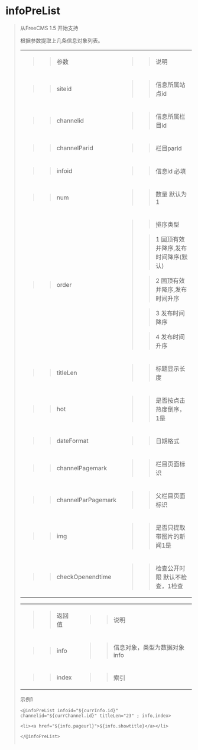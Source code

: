 # infoPreList #

<p>
<blockquote><span>从FreeCMS 1.</span><span>5 </span><span>开始支持</span>
</p>
<p>
<span>根据参数提取上几条信息对象列表。</span>
</p>
<table>
<tbody>
<blockquote><tr>
<blockquote><td>
<blockquote><p>
<blockquote><span>参数</span>
</blockquote></p>
</blockquote></td>
<td>
<blockquote><p>
<blockquote><span>说明</span>
</blockquote></p>
</blockquote></td>
</blockquote></tr>
<tr>
<blockquote><td>
<blockquote><p>
<blockquote><span>siteid</span>
</blockquote></p>
</blockquote></td>
<td>
<blockquote><p>
<blockquote><span>信息所属站点id</span>
</blockquote></p>
</blockquote></td>
</blockquote></tr>
<tr>
<blockquote><td>
<blockquote><p>
<blockquote><span>channelid</span>
</blockquote></p>
</blockquote></td>
<td>
<blockquote><p>
<blockquote><span>信息所属栏目id</span>
</blockquote></p>
</blockquote></td>
</blockquote></tr>
<tr>
<blockquote><td>
<blockquote><p>
<blockquote><span>channelParid</span>
</blockquote></p>
</blockquote></td>
<td>
<blockquote><p>
<blockquote><span>栏目parid</span>
</blockquote></p>
</blockquote></td>
</blockquote></tr>
<tr>
<blockquote><td>
<blockquote><p>
<blockquote><span>infoid</span>
</blockquote></p>
</blockquote></td>
<td>
<blockquote><p>
<blockquote><span>信息</span><span>id  </span><span>必填</span>
</blockquote></p>
</blockquote></td>
</blockquote></tr>
<tr>
<blockquote><td>
<blockquote><p>
<blockquote><span>num</span>
</blockquote></p>
</blockquote></td>
<td>
<blockquote><p>
<blockquote><span>数量</span><span> </span><span>默认为</span><span>1</span>
</blockquote></p>
</blockquote></td>
</blockquote></tr>
<tr>
<blockquote><td>
<blockquote><p>
<blockquote><span>order</span>
</blockquote></p>
</blockquote></td>
<td>
<blockquote><p>
<blockquote><span>排序类型  </span>
</blockquote></p>
<p>
<blockquote><span>1 固顶有效并降序,发布时间降序(默认)</span>
</blockquote></p>
<p>
<blockquote><span>2 固顶有效并降序,发布时间升序</span>
</blockquote></p>
<p>
<blockquote><span>3 发布时间降序</span>
</blockquote></p>
<p>
<blockquote><span>4 发布时间升序</span>
</blockquote></p>
</blockquote></td>
</blockquote></tr>
<tr>
<blockquote><td>
<blockquote><p>
<blockquote><span>titleLen</span>
</blockquote></p>
</blockquote></td>
<td>
<blockquote><p>
<blockquote><span>标题显示长度</span>
</blockquote></p>
</blockquote></td>
</blockquote></tr>
<tr>
<blockquote><td>
<blockquote><p>
<blockquote><span>hot</span>
</blockquote></p>
</blockquote></td>
<td>
<blockquote><p>
<blockquote><span>是否按点击热度倒序，1是</span>
</blockquote></p>
</blockquote></td>
</blockquote></tr>
<tr>
<blockquote><td>
<blockquote><p>
<blockquote><span>dateFormat</span>
</blockquote></p>
</blockquote></td>
<td>
<blockquote><p>
<blockquote><span>日期格式</span>
</blockquote></p>
</blockquote></td>
</blockquote></tr>
<tr>
<blockquote><td>
<blockquote><p>
<blockquote><span>channelPagemark</span>
</blockquote></p>
</blockquote></td>
<td>
<blockquote><p>
<blockquote><span>栏目页面标识</span>
</blockquote></p>
</blockquote></td>
</blockquote></tr>
<tr>
<blockquote><td>
<blockquote><p>
<blockquote><span>channelParPagemark</span>
</blockquote></p>
</blockquote></td>
<td>
<blockquote><p>
<blockquote><span>父栏目页面标识</span>
</blockquote></p>
</blockquote></td>
</blockquote></tr>
<tr>
<blockquote><td>
<blockquote><p>
<blockquote><span>img</span>
</blockquote></p>
</blockquote></td>
<td>
<blockquote><p>
<blockquote><span>是否只提取带图片的新闻</span><span>1是</span>
</blockquote></p>
</blockquote></td>
</blockquote></tr>
<tr>
<blockquote><td>
<blockquote><p>
<blockquote><span>checkOpenendtime</span>
</blockquote></p>
</blockquote></td>
<td>
<blockquote><p>
<blockquote><span>检查公开时限</span><span> </span><span>默认不检查，</span><span>1</span><span>检查</span>
</blockquote></p>
</blockquote></td>
</blockquote></tr>
</blockquote></tbody>
</table>
<table>
<tbody>
<blockquote><tr>
<blockquote><td>
<blockquote><p>
<blockquote><span>返回值</span>
</blockquote></p>
</blockquote></td>
<td>
<blockquote><p>
<blockquote><span>说明</span>
</blockquote></p>
</blockquote></td>
</blockquote></tr>
<tr>
<blockquote><td>
<blockquote><p>
<blockquote><span>info</span>
</blockquote></p>
</blockquote></td>
<td>
<blockquote><p>
<blockquote><span>信息对象，类型为数据对象info</span>
</blockquote></p>
</blockquote></td>
</blockquote></tr>
<tr>
<blockquote><td>
<blockquote><p>
<blockquote><span>index</span>
</blockquote></p>
</blockquote></td>
<td>
<blockquote><p>
<blockquote><span>索引</span>
</blockquote></p>
</blockquote></td>
</blockquote></tr>
</blockquote></tbody>
</table>
<p>
<span>示例1</span>
</p>
<pre><code>&lt;@infoPreList infoid="${currInfo.id}"  channelid="${currChannel.id}" titleLen="23" ; info,index&gt;<br>
&lt;li&gt;&lt;a href="${info.pageurl}"&gt;${info.showtitle}&lt;/a&gt;&lt;/li&gt;<br>
&lt;/@infoPreList&gt;<br>
</code></pre>